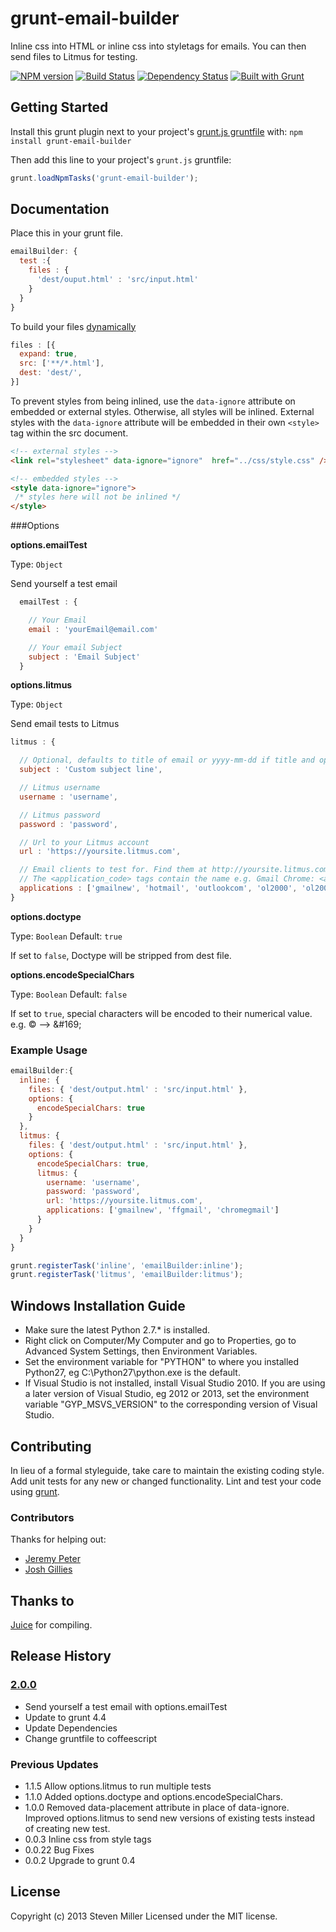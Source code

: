 # grunt-email-builder

Inline css into HTML or inline css into styletags for emails. You can then send files to Litmus for testing.

[![NPM version](https://badge.fury.io/js/grunt-email-builder.png)](http://badge.fury.io/js/grunt-email-builder) [![Build Status](https://travis-ci.org/yargalot/Email-Builder.svg?branch=master)](https://travis-ci.org/yargalot/Email-Builder) [![Dependency Status](https://gemnasium.com/yargalot/Email-Builder.png)](https://gemnasium.com/yargalot/Email-Builder) [![Built with Grunt](https://cdn.gruntjs.com/builtwith.png)](http://gruntjs.com/)

## Getting Started

Install this grunt plugin next to your project's [grunt.js gruntfile][getting_started] with: `npm install grunt-email-builder`

Then add this line to your project's `grunt.js` gruntfile:

```javascript
grunt.loadNpmTasks('grunt-email-builder');
```

[grunt]: http://gruntjs.com/
[getting_started]: http://gruntjs.com/getting-started



## Documentation

Place this in your grunt file.
```javascript
emailBuilder: {
  test :{
    files : {
      'dest/ouput.html' : 'src/input.html'
    }
  }
}
```

To build your files [dynamically](http://gruntjs.com/configuring-tasks#building-the-files-object-dynamically)
```javascript
files : [{
  expand: true,
  src: ['**/*.html'],
  dest: 'dest/',
}]
```

To prevent styles from being inlined, use the `data-ignore` attribute on embedded or external styles. Otherwise, all styles will be inlined. External styles with the `data-ignore` attribute will be embedded in their own `<style>` tag within the src document.
```html
<!-- external styles -->
<link rel="stylesheet" data-ignore="ignore"  href="../css/style.css" />

<!-- embedded styles -->
<style data-ignore="ignore">
 /* styles here will not be inlined */
</style>
```

###Options

**options.emailTest**

Type: ``Object``

Send yourself a test email

```javascript
  emailTest : {

    // Your Email
    email : 'yourEmail@email.com'

    // Your email Subject
    subject : 'Email Subject'
  }
```

**options.litmus**

Type: ``Object``

Send email tests to Litmus

```javascript
litmus : {

  // Optional, defaults to title of email or yyyy-mm-dd if title and options.subject not set
  subject : 'Custom subject line',

  // Litmus username
  username : 'username',

  // Litmus password
  password : 'password',

  // Url to your Litmus account
  url : 'https://yoursite.litmus.com',

  // Email clients to test for. Find them at http://yoursite.litmus.com/emails/clients.xml
  // The <application_code> tags contain the name e.g. Gmail Chrome: <application_code> chromegmailnew </application_code>
  applications : ['gmailnew', 'hotmail', 'outlookcom', 'ol2000', 'ol2002', 'ol2003', 'ol2007', 'ol2010','ol2011', 'ol2013', 'appmail6','iphone4', 'iphone5', 'ipad3']
}
```

**options.doctype**

Type: ```Boolean``` Default: ```true```

If set to ```false```, Doctype will be stripped from dest file.

**options.encodeSpecialChars**

Type: ```Boolean``` Default: ```false```

If set to ```true```, special characters will be encoded to their numerical value. e.g. © --> &amp;#169;

### Example Usage

```javascript
emailBuilder:{
  inline: {
    files: { 'dest/output.html' : 'src/input.html' },
    options: {
      encodeSpecialChars: true
    }
  },
  litmus: {
    files: { 'dest/output.html' : 'src/input.html' },
    options: {
      encodeSpecialChars: true,
      litmus: {
        username: 'username',
        password: 'password',
        url: 'https://yoursite.litmus.com',
        applications: ['gmailnew', 'ffgmail', 'chromegmail']
      }
    }
  }
}

grunt.registerTask('inline', 'emailBuilder:inline');
grunt.registerTask('litmus', 'emailBuilder:litmus');

```

## Windows Installation Guide
- Make sure the latest Python 2.7.* is installed.
- Right click on Computer/My Computer and go to Properties, go to Advanced System Settings, then Environment Variables.
- Set the environment variable for "PYTHON" to where you installed Python27, eg C:\Python27\python.exe is the default.
- If Visual Studio is not installed, install Visual Studio 2010. If you are using a later version of Visual Studio, eg 2012 or 2013, set the environment variable "GYP_MSVS_VERSION" to the corresponding version of Visual Studio.


## Contributing
In lieu of a formal styleguide, take care to maintain the existing coding style. Add unit tests for any new or changed functionality. Lint and test your code using [grunt][grunt].

### Contributors
Thanks for helping out:
- [Jeremy Peter](https://github.com/jeremypeter)
- [Josh Gillies](https://github.com/joshgillies)

## Thanks to
[Juice](https://github.com/LearnBoost/juice) for compiling.

## Release History

### [2.0.0](https://github.com/yargalot/Email-Builder/issues?milestone=1&page=1&state=closed)
- Send yourself a test email with options.emailTest
- Update to grunt 4.4
- Update Dependencies
- Change gruntfile to coffeescript

### Previous Updates
- 1.1.5 Allow options.litmus to run multiple tests
- 1.1.0 Added options.doctype and options.encodeSpecialChars.
- 1.0.0 Removed data-placement attribute in place of data-ignore. Improved options.litmus to send new versions of existing tests instead of creating new test.
- 0.0.3 Inline css from style tags
- 0.0.22 Bug Fixes
- 0.0.2 Upgrade to grunt 0.4

## License
Copyright (c) 2013 Steven Miller
Licensed under the MIT license.
